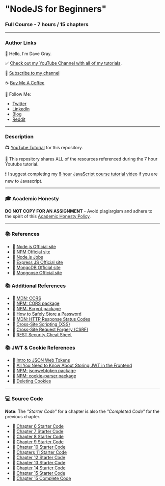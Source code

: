# "NodeJS for Beginners"

### Full Course - 7 hours / 15 chapters

---

### Author Links

👋 Hello, I'm Dave Gray.

✅ [Check out my YouTube Channel with all of my tutorials](https://www.youtube.com/DaveGrayTeachesCode).

🚩 [Subscribe to my channel](https://bit.ly/3nGHmNn)

☕ [Buy Me A Coffee](https://buymeacoffee.com/DaveGray)

🚀 Follow Me:

- [Twitter](https://twitter.com/yesdavidgray)
- [LinkedIn](https://www.linkedin.com/in/davidagray/)
- [Blog](https://yesdavidgray.com)
- [Reddit](https://www.reddit.com/user/DaveOnEleven)

---

### Description

📺 [YouTube Tutorial](https://youtu.be/f2EqECiTBL8) for this repository.

🚀 This repository shares ALL of the resources referenced during the 7 hour Youtube tutorial.

❗ I suggest completing my [8 hour JavaScript course tutorial video](https://youtu.be/EfAl9bwzVZk) if you are new to Javascript.

---

### 🎓 Academic Honesty

**DO NOT COPY FOR AN ASSIGNMENT** - Avoid plagiargism and adhere to the spirit of this [Academic Honesty Policy](https://www.freecodecamp.org/news/academic-honesty-policy/).

---

### 📚 References

- 🔗 [Node.js Official site](https://nodejs.org/)
- 🔗 [NPM Official site](https://www.npmjs.com/)
- 🔗 [Node.js Jobs](https://www.ziprecruiter.com/candidate/search?search=node&location=)
- 🔗 [Express JS Official site](https://expressjs.com/)
- 🔗 [MongoDB Official site](https://www.mongodb.com/)
- 🔗 [Mongoose Official site](https://mongoosejs.com/)

### 📚 Additional References

- 🔗 [MDN: CORS](https://developer.mozilla.org/en-US/docs/Web/HTTP/CORS)
- 🔗 [NPM: CORS package](https://www.npmjs.com/package/cors)
- 🔗 [NPM: Bcrypt package](https://www.npmjs.com/package/bcrypt)
- 🔗 [How to Safely Store a Password](https://codahale.com/how-to-safely-store-a-password/)
- 🔗 [MDN: HTTP Response Status Codes](https://developer.mozilla.org/en-US/docs/Web/HTTP/Status)
- 🔗 [Cross-Site Scripting (XSS)](https://owasp.org/www-community/attacks/xss/)
- 🔗 [Cross-Site Request Forgery (CSRF)](https://owasp.org/www-community/attacks/csrf)
- 🔗 [REST Security Cheat Sheet](https://cheatsheetseries.owasp.org/cheatsheets/REST_Security_Cheat_Sheet.html)

### 📚 JWT & Cookie References

- 🔗 [Intro to JSON Web Tokens](https://jwt.io/introduction)
- 🔗 [All You Need to Know About Storing JWT in the Frontend](https://dev.to/cotter/localstorage-vs-cookies-all-you-need-to-know-about-storing-jwt-tokens-securely-in-the-front-end-15id)
- 🔗 [NPM: jsonwebtoken package](https://www.npmjs.com/package/jsonwebtoken)
- 🔗 [NPM: cookie-parser package](https://www.npmjs.com/package/cookie-parser)
- 🔗 [Deleting Cookies](http://expressjs.com/en/api.html#res.clearCookie)

---

### 💻 Source Code

**Note:** The _"Starter Code"_ for a chapter is also the _"Completed Code"_ for the previous chapter.

- 🔗 [Chapter 6 Starter Code](https://github.com/gitdagray/nodejs_web_server)
- 🔗 [Chapter 7 Starter Code](https://github.com/gitdagray/express_intro)
- 🔗 [Chapter 8 Starter Code](https://github.com/gitdagray/express_middleware)
- 🔗 [Chapter 9 Starter Code](https://github.com/gitdagray/express_routers)
- 🔗 [Chapter 10 Starter Code](https://github.com/gitdagray/express_mvc)
- 🔗 [Chapters 11 Starter Code](https://github.com/gitdagray/user_auth)
- 🔗 [Chapter 12 Starter Code](https://github.com/gitdagray/express_jwt)
- 🔗 [Chapter 13 Starter Code](https://github.com/gitdagray/express_user_roles)
- 🔗 [Chapter 14 Starter Code](https://github.com/gitdagray/mongodb_mongoose_intro)
- 🔗 [Chapter 15 Starter Code](https://github.com/gitdagray/mongodb_mongoose_models)
- 🔗 [Chapter 15 Complete Code](https://github.com/gitdagray/mongo_async_crud)